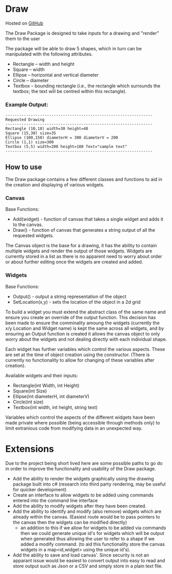 # Draw

Hosted on [GitHub](https://github.com/SoulPierce915/Draw)

The Draw Package is designed to take inputs for a drawing and "render" them to the user

The package will be able to draw 5 shapes, which in turn can be manipulated with the following attributes.
- Rectangle – width and height
- Square – width
- Ellipse – horizontal and vertical diameter
- Circle – diameter
- Textbox – bounding rectangle (i.e., the rectangle which surrounds the textbox; the text will be
centred within this rectangle).

### Example Output:
```
----------------------------------------------------------------
Requested Drawing
----------------------------------------------------------------
Rectangle (10,10) width=30 height=40
Square (15,30) size=35
Ellipse (100,150) diameterH = 300 diameterV = 200
Circle (1,1) size=300
Textbox (5,5) width=200 height=100 Text="sample text"
----------------------------------------------------------------
```

## How to use
The Draw package contains a few different classes and functions to aid in the creation and displaying of various widgets.

### Canvas 
Base Functions:
* Add(widget) - function of canvas that takes a single widget and adds it to the canvas.
* Draw() - function of canvas that generates a string output of all the requested widgets.

The Canvas object is the base for a drawing, it has the ability to contain multiple widgets and render the output of those widgets. Widgets are currently stored in a list as there is no apparent need to worry about order or about further editing once the widgets are created and added.

### Widgets
Base Functions:
* Output() - output a string representation of the object
* SetLocation(x,y) - sets the location of the object in a 2d grid

To build a widget you must extend the abstract class of the same name and ensure you create an override of the output function.
This decision has been made to ensure the comminality amoung the widgets (currently the x/y Location and Widget name) is kept the same across all widgets, and by ensuring an Output function is created it allows the canvas object to only worry about the widgets and not dealing directly with each individual shape.

Each widget has further variables which control the various aspects. These are set at the time of object creation using the constructor. (There is currently no functionality to allow for changing of these variables after creation).

Available widgets and their inputs:
- Rectangle(int Width, int Height)
- Square(int Size)
- Ellipse(int diameterH, int diameterV)
- Circle(int size)
- Textbox(int width, int height, string text)

Variables which control the aspects of the different widgets have been made private where possible (being accessible through methods only) to limit extranious code from modifying data in an unexpected way.

# Extensions
Due to the project being short lived here are some possible paths to go do in order to improve the functionality and usability of the Draw package.
* Add the ability to render the widgets graphically using the drawing package built into c# (research into third party rendering, may be useful for quicker development)
* Create an interface to allow widgets to be added using commands entered into the command line interface
* Add the ability to modify widgets after they have been created.
* Add the ability to identify and modify (also remove) widgets which are already within the canvas. (Easiest route would be to pass pointers to the canvas then the widgets can be modified directly)
	- an addition to this if we allow for widgets to be added via commands then we could generate unique id's for widgets which will be output when generated thus allowing the user to refer to a shape if we added a modify command. (to aid this functionality store the canvas widgets in a map<id,widget> using the unique id's).
* Add the ability to save and load canvas'. Since security is not an apparant issue would be easiest to convert output into easy to read and store output such as Json or a CSV and simply store in a plain text file.
